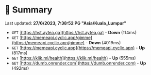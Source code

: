 # 📖 Summary
Last updated: **27/6/2023, 7:38:52 PG "Asia/Kuala_Lumpur"**

- `GET` [https://hst.aytea.ga](https://hst.aytea.ga) - **Down** (114ms)
- `GET` [https://memeapi.cyclic.app/gimme](https://memeapi.cyclic.app/gimme) - **Down** (4019ms)
- `GET` [https://memeapi.cyclic.app](https://memeapi.cyclic.app) - **Up** (817ms)
- `GET` [https://klik.ml/health](https://klik.ml/health) - **Up** (555ms)
- `GET` [https://dumb.onrender.com](https://dumb.onrender.com) - **Up** (492ms)
